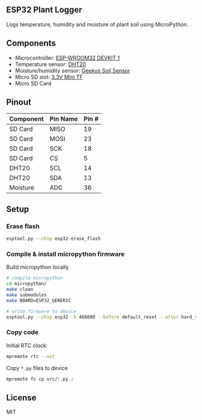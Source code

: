 ESP32 Plant Logger
------------------

Logs temperature, humidity and moisture of plant soil using MicroPython.

## Components

- Microcontroller: [ESP-WROOM32 DEVKIT 1](https://embedded-systems-design.github.io/overview-of-the-esp32-devkit-doit-v1)
- Temperature sensor: [DHT20](http://www.aosong.com/userfiles/files/media/Data%20Sheet%20DHT20%20%20A1.pdf)
- Moisture/humidity sensor: [Geekus Soil Sensor](https://abra-electronics.com/sensors/sensors-temperature-en/gk-as-shm-geeekus-soil-moisture-humidity-detection-sensor-module.html)
- Micro SD slot: [3.3V Mini TF](https://abra-electronics.com/robotics-embedded-electronics/breakout-boards/storage/bb-microsd-tf-micro-sd-card-board-3-3v-mini-tf.html)
- Micro SD Card

## Pinout

| Component | Pin Name | Pin # |
| -------   | ---      | ----  |
| SD Card   | MISO     | 19    |
| SD Card   | MOSI     | 23    |
| SD Card   | SCK      | 18    |
| SD Card   | CS       | 5     |
| DHT20     | SCL      | 14    |
| DHT20     | SDA      | 13    |
| Moisture  | ADC      | 36    |

## Setup

### Erase flash

```sh
esptool.py --chip esp32 erase_flash
```

### Compile & install micropython firmware

Build micropython locally

```sh
# compile micropython
cd micropython/
make clean
make submodules
make BOARD=ESP32_GENERIC

# write firmware to device
esptool.py --chip esp32 -b 460800 --before default_reset --after hard_reset write_flash --flash_mode dio --flash_size 4MB --flash_freq 40m 0x1000 build-ESP32_GENERIC/bootloader/bootloader.bin 0x8000 build-ESP32_GENERIC/partition_table/partition-table.bin 0x10000 build-ESP32_GENERIC/micropython.bin
```

### Copy code

Initial RTC clock:

```sh
mpremote rtc --set
```

Copy `*.py` files to device

```sh
mpremote fs cp src/*.py :
```

## License

MIT

